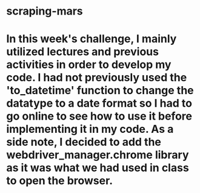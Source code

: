 # scraping-mars

# In this week's challenge, I mainly utilized lectures and previous activities in order to develop my code. I had not previously used the 'to_datetime' function to change the datatype to a date format so I had to go online to see how to use it before implementing it in my code. As a side note, I decided to add the webdriver_manager.chrome library as it was what we had used in class to open the browser.